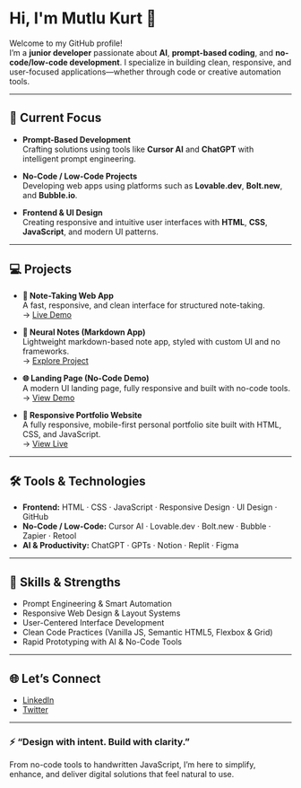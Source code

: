 # Hi, I'm Mutlu Kurt 👋

Welcome to my GitHub profile!  
I’m a **junior developer** passionate about **AI**, **prompt-based coding**, and **no-code/low-code development**. I specialize in building clean, responsive, and user-focused applications—whether through code or creative automation tools.

---

## 🚀 Current Focus

- **Prompt-Based Development**  
  Crafting solutions using tools like **Cursor AI** and **ChatGPT** with intelligent prompt engineering.

- **No-Code / Low-Code Projects**  
  Developing web apps using platforms such as **Lovable.dev**, **Bolt.new**, and **Bubble.io**.

- **Frontend & UI Design**  
  Creating responsive and intuitive user interfaces with **HTML**, **CSS**, **JavaScript**, and modern UI patterns.

---

## 💻 Projects

- **📝 Note-Taking Web App**  
  A fast, responsive, and clean interface for structured note-taking.  
  → [Live Demo](https://github.com/mutlukurt/Note-taking-app)

- **🧠 Neural Notes (Markdown App)**  
  Lightweight markdown-based note app, styled with custom UI and no frameworks.  
  → [Explore Project](https://github.com/mutlukurt/neuralnotes)

- **🌐 Landing Page (No-Code Demo)**  
  A modern UI landing page, fully responsive and built with no-code tools.  
  → [View Demo](https://mutlukurt.github.io/landingpage)

- **📁 Responsive Portfolio Website**  
  A fully responsive, mobile-first personal portfolio site built with HTML, CSS, and JavaScript.  
  → [View Live](https://mutlukurt.github.io/responsive-portfolio-web)

---

## 🛠️ Tools & Technologies

- **Frontend:** HTML · CSS · JavaScript · Responsive Design · UI Design · GitHub  
- **No-Code / Low-Code:** Cursor AI · Lovable.dev · Bolt.new · Bubble · Zapier · Retool  
- **AI & Productivity:** ChatGPT · GPTs · Notion · Replit · Figma

---

## 🎯 Skills & Strengths

- Prompt Engineering & Smart Automation  
- Responsive Web Design & Layout Systems  
- User-Centered Interface Development  
- Clean Code Practices (Vanilla JS, Semantic HTML5, Flexbox & Grid)  
- Rapid Prototyping with AI & No-Code Tools

---

## 🌐 Let’s Connect

- [LinkedIn](https://www.linkedin.com/in/mutlukurt)  
- [Twitter](https://twitter.com/mutlukurtio)  

---

### ⚡ “Design with intent. Build with clarity.”  
From no-code tools to handwritten JavaScript, I’m here to simplify, enhance, and deliver digital solutions that feel natural to use.
